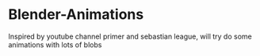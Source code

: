# Blender-Animations
Inspired by youtube channel primer and sebastian league, will try do some animations with lots of blobs
